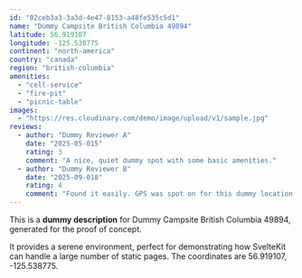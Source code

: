 ```yaml
---
id: "02ceb3a3-3a3d-4e47-8153-a48fe535c5d1"
name: "Dummy Campsite British Columbia 49894"
latitude: 56.919107
longitude: -125.538775
continent: "north-america"
country: "canada"
region: "british-columbia"
amenities:
  - "cell-service"
  - "fire-pit"
  - "picnic-table"
images:
  - "https://res.cloudinary.com/demo/image/upload/v1/sample.jpg"
reviews:
  - author: "Dummy Reviewer A"
    date: "2025-05-015"
    rating: 3
    comment: "A nice, quiet dummy spot with some basic amenities."
  - author: "Dummy Reviewer B"
    date: "2025-09-018"
    rating: 4
    comment: "Found it easily. GPS was spot on for this dummy location."
---
```


This is a **dummy description** for Dummy Campsite British Columbia 49894, generated for the proof of concept.

It provides a serene environment, perfect for demonstrating how SvelteKit can handle a large number of static pages. The coordinates are 56.919107, -125.538775.
